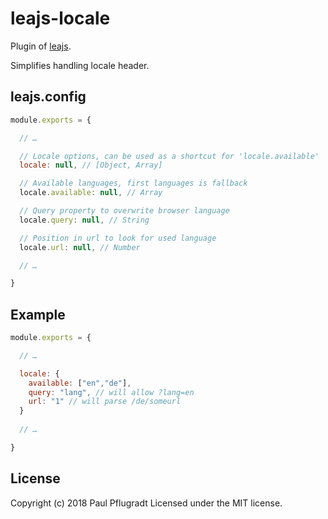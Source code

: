 # leajs-locale

Plugin of [leajs](https://github.com/lea-js/leajs-server).

Simplifies handling locale header.

## leajs.config

```js
module.exports = {

  // …

  // Locale options, can be used as a shortcut for 'locale.available'
  locale: null, // [Object, Array]

  // Available languages, first languages is fallback
  locale.available: null, // Array

  // Query property to overwrite browser language
  locale.query: null, // String

  // Position in url to look for used language
  locale.url: null, // Number

  // …

}
```

## Example

```js
module.exports = {

  // …

  locale: {
    available: ["en","de"],
    query: "lang", // will allow ?lang=en
    url: "1" // will parse /de/someurl
  }
  
  // …

}
```

## License
Copyright (c) 2018 Paul Pflugradt
Licensed under the MIT license.